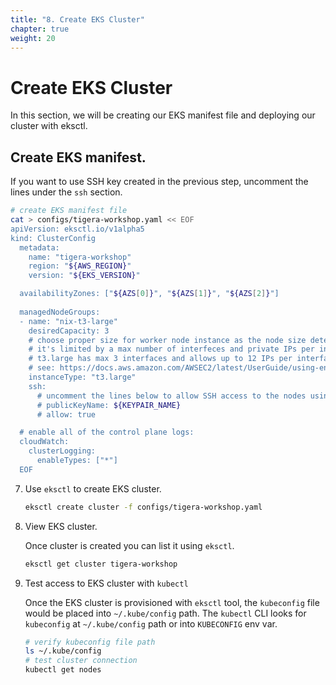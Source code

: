 ```yaml
---
title: "8. Create EKS Cluster"
chapter: true
weight: 20
---
```


# Create EKS Cluster

In this section, we will be creating our EKS manifest file and deploying our cluster with eksctl. 

## Create EKS manifest.

If you want to use SSH key created in the previous step, uncomment the lines under the `ssh` section.

```bash
# create EKS manifest file
cat > configs/tigera-workshop.yaml << EOF
apiVersion: eksctl.io/v1alpha5
kind: ClusterConfig
  metadata:
    name: "tigera-workshop"
    region: "${AWS_REGION}"
    version: "${EKS_VERSION}"

  availabilityZones: ["${AZS[0]}", "${AZS[1]}", "${AZS[2]}"]
  
  managedNodeGroups:
  - name: "nix-t3-large"
    desiredCapacity: 3
    # choose proper size for worker node instance as the node size detemines the number of pods that a node can run
    # it's limited by a max number of interfeces and private IPs per interface
    # t3.large has max 3 interfaces and allows up to 12 IPs per interface, therefore can run up to 36 pods per node
    # see: https://docs.aws.amazon.com/AWSEC2/latest/UserGuide/using-eni.html#AvailableIpPerENI
    instanceType: "t3.large"
    ssh:
      # uncomment the lines below to allow SSH access to the nodes using existing EC2 key pair
      # publicKeyName: ${KEYPAIR_NAME}
      # allow: true

  # enable all of the control plane logs:
  cloudWatch:
    clusterLogging:
      enableTypes: ["*"]
  EOF
```

7. Use `eksctl` to create EKS cluster.

    ```bash
    eksctl create cluster -f configs/tigera-workshop.yaml
    ```

8. View EKS cluster.

    Once cluster is created you can list it using `eksctl`.

    ```bash
    eksctl get cluster tigera-workshop
    ```

9. Test access to EKS cluster with `kubectl`

    Once the EKS cluster is provisioned with `eksctl` tool, the `kubeconfig` file would be placed into `~/.kube/config` path. The `kubectl` CLI looks for `kubeconfig` at `~/.kube/config` path or into `KUBECONFIG` env var.

    ```bash
    # verify kubeconfig file path
    ls ~/.kube/config
    # test cluster connection
    kubectl get nodes
    ```